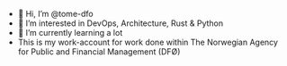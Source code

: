 - 👋 Hi, I’m @tome-dfo
- 👀 I’m interested in DevOps, Architecture, Rust & Python
- 🌱 I’m currently learning a lot
- This is my work-account for work done within The Norwegian Agency for Public and Financial Management (DFØ)

<!---
tome-dfo/tome-dfo is a ✨ special ✨ repository because its `README.md` (this file) appears on your GitHub profile.
You can click the Preview link to take a look at your changes.
--->
